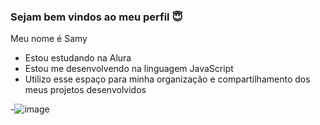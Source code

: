 ### Sejam bem vindos ao meu perfil 😇

Meu nome é Samy 

- Estou estudando na Alura
- Estou me desenvolvendo na linguagem JavaScript
- Utilizo esse espaço para minha organização e compartilhamento dos meus projetos desenvolvidos
  
-![image](https://github.com/user-attachments/assets/d2970749-8c8d-46ed-9da3-a5c708dd0060)
